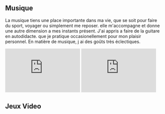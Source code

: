 <h2> Musique </h2>
  <p>
    La musique tiens une place importante dans ma vie, que se soit pour faire du sport, voyager ou simplement me reposer. elle m'accompagne et donne une autre dimension a mes instants présent.
    J'ai appris a faire de la guitare en autodidacte. que je pratique occasionellement pour mon plaisir personnel.
    En matière de musique, j ai des goûts très éclectiques. 

  
  
  </p>
  
  <p>
  
  <iframe src="https://giphy.com/embed/5uwJgbiK6GxOg" width="240" height="140" frameBorder="0" class="giphy-embed" allowFullScreen></iframe>
  <iframe src="https://giphy.com/embed/aZmD30dCFaPXG" width="240" height="140" frameBorder="0" class="giphy-embed" allowFullScreen></iframe>
  </p>

<h2> Jeux Video </h2>






